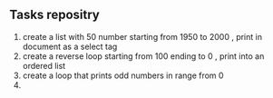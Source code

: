 ## Tasks repositry 
<ol>
  <li>
    create a list with 50 number starting from 1950 to 2000 , print in document as a select tag
  </li>
  <li>
     create a reverse loop starting from 100 ending to 0  , print into an ordered list
  </li>
  <li>
    create a loop that prints odd numbers in range from 0 
  </li>
  <li>
    
  </li>
</ol>
